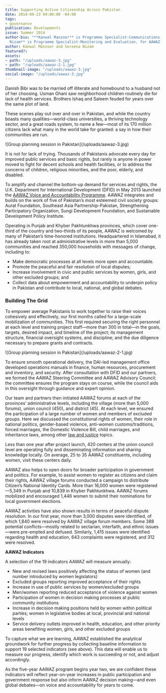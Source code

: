 ```yaml
---
title: Supporting Active Citizenship Across Pakistan
date: 2014-09-23 09:06:00 -04:00
tags:
- governance
publication: Developments
issue: Summer 2014
author-bio: "**Kanwal Manzoor** is Programme Specialist-Communications, and **Sereena
  Nizam** is Programme Specialist-Monitoring and Evaluation, for AAWAZ."
author: Kanwal Manzoor and Sereena Nizam
featured?: 
assets:
- path: "/uploads/aawaz-3.jpg"
- path: "/uploads/aawaz-2-1.jpg"
thumbnail-image: "/uploads/aawaz-3.jpg"
social-image: "/uploads/aawaz-3.jpg"
---
```


<p>Danish Bibi was to be married off illiterate and homebound to a husband not of her choosing. Usman Ghani saw neighborhood children routinely die for lack of health services. Brothers Ishaq and Saleem feuded for years over the same plot of land.</p>



<p>These scenes play out over and over in Pakistan, and while the country boasts many qualities—world-class universities, a thriving technology sector, and a great roads system, to name a few—most of its 170 million citizens lack what many in the world take for granted: a say in how their communities are run.</p>
![Group planning session in Pakistan](/uploads/aawaz-3.jpg) 
<p>It is not for lack of trying. Thousands of Pakistanis advocate every day for improved public services and basic rights, but rarely is anyone in power moved to fight for decent schools and health facilities, or to address the concerns of children, religious minorities, and the poor, elderly, and disabled.</p>
<p>To amplify and channel the bottom-up demand for services and rights, the U.K. Department for International Development (DFID) in May 2013 launched the <a href="http://dai.com/our-work/projects/pakistan%E2%80%94aawaz-voice-and-accountability-programme">AAWAZ Voice and Accountability Programme</a>. AAWAZ integrates and builds on the work of five of Pakistan’s most esteemed civil society groups: Aurat Foundation, Southeast Asia Partnership-Pakistan, Strengthening Participatory Organization, Sungi Development Foundation, and Sustainable Development Policy Institute.</p>
<p>Operating in Punjab and Khyber Pakhtunkhwa provinces, which cover one-third of the country and two-thirds of its people, AAWAZ is welcomed by many of Pakistan’s time-honored institutions. Headquartered in Islamabad, it has already taken root at administrative levels in more than 5,000 communities and reached 350,000 households with messages of change, including to:</p>
<ul>
  <li>Make democratic processes at all levels more open and accountable.</li>
  <li>Promote the peaceful and fair resolution of local disputes;</li>
  <li>Increase involvement in civic and public services by women, girls, and other excluded groups; and</li>
  <li>Collect data about empowerment and accountability to underpin policy in Pakistan and contribute to local, national, and global debates.</li>
</ul>
<h3>Building The Grid</h3>
<p>To empower average Pakistanis to work together to raise their voices cohesively and effectively, our first months called for a large-scale mobilization of communities. This first required securing the right personnel at each level and training project staff—more than 300 in total—in the goals, targets, desired impact, and timeline of the project; its management structure, financial oversight systems, and discipline; and the due diligence necessary to prepare grants and contracts.</p>
![Group planning session in Pakistan](/uploads/aawaz-2-1.jpg) 
<p>To ensure smooth operational delivery, the DAI-led management office developed operations manuals in finance, human resources, procurement and inventory, and security. After consultation with DFID and our partners, we formed the AAWAZ Steering Committee and AAWAZ Advisory Council; the committee ensures the program stays on course, while the council aids in this oversight through guidance and expert opinion.</p>
<p>Our team and partners then initiated AAWAZ forums at each of the provinces’ administrative levels, including the village (more than 5,000 forums), union council (450), and district (45). At each level, we ensured the participation of a large number of women and members of excluded groups. Here we discussed the constitutional rights of women, their role in national politics, gender-based violence, anti-women customs/traditions, forced marriages, the Domestic Violence Bill, child marriages, and inheritance laws, among other <a href="http://dai.com//our-work/solutions/law-and-justice">law and justice</a> topics.</p>
<p>Less than one year after project launch, 420 centers at the union council level are operating fully and disseminating information and sharing knowledge locally. On average, 25 to 35 AAWAZ constituents, including women, visit these centers daily.</p>
<p>AAWAZ also helps to open doors for broader participation in government and politics. For example, to assist women to register as citizens and claim their rights, AAWAZ village forums conducted a campaign to distribute Citizen’s National Identity Cards. More than 16,000 women were registered—5,349 in Punjab and 10,839 in Khyber Pakhtunkhwa. AAWAZ forums mobilized and encouraged 1,446 women to submit their nominations for local government elections.</p>
<p>AAWAZ activities have also shown results in terms of peaceful dispute resolution. In our first year, more than 3,000 disputes were identified, of which 1,840 were resolved by AAWAZ village forum members. Some 388 potential conflicts—mostly related to sectarian, interfaith, and ethnic issues—were pre-empted and defused. Similarly, 1,415 issues were identified regarding health and education, 643 complaints were registered, and 312 were resolved.</p>
<aside>
  <p><strong>AAWAZ Indicators</strong></p>
  <p>A selection of the 19 indicators AAWAZ will measure annually:</p>
  <ul>
    <li>New and revised laws positively affecting the status of women (and number introduced by women legislators)</li>
    <li>Excluded groups reporting improved acceptance of their rights</li>
    <li>Increase in use of public services by women/excluded groups</li>
    <li>Men/women reporting reduced acceptance of violence against women</li>
    <li>Participation of women in decision making processes at public community institutions</li>
    <li>Increase in decision making positions held by women within political parties; women in legislative bodies at local, provincial and national levels</li>
    <li>Service delivery outlets improved in health, education, and other priority areas benefiting women, girls, and other excluded groups</li>
  </ul>
</aside>
<p>To capture what we are learning, AAWAZ established the analytical groundwork for further progress by collecting baseline information to support 19 selected indicators (see above). This data will enable us to measure our progress, identify which work is succeeding or not, and adjust accordingly.</p>
<p>As the five-year AAWAZ program begins year two, we are confident these indicators will reflect year-on-year increases in public participation and government response but also inform AAWAZ decision making—and even global debates—on voice and accountability for years to come.</p>
